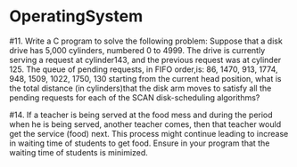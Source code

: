 # OperatingSystem
#11.	Write a C program to solve the following problem:
Suppose that a disk drive has 5,000 cylinders, numbered 0 to 4999. The drive is currently serving a request at cylinder143, and the previous request was at cylinder 125. The queue of pending requests, in FIFO
order,is:
86, 1470, 913, 1774, 948, 1509, 1022, 1750, 130
starting from the current head position, what is the total distance (in cylinders)that the disk arm moves to satisfy all the pending requests for each of the SCAN disk-scheduling algorithms?

#14.	If a teacher is being served at the food mess and during the period when he is being served, another teacher comes, then that teacher would get the service (food) next. This process might continue leading to
increase in waiting time of students to get food. Ensure in your program that the waiting time of students is minimized.

